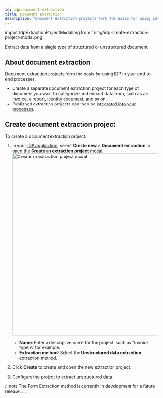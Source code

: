 ```yaml
---
id: idp-document-extraction
title: Document extraction
description: "Document extraction projects form the basis for using intelligent document processing (IDP) in your end-to-end processes. Extract data from a single type of structured or unstructured document."
---
```


import IdpExtractionProjectModalImg from './img/idp-create-extraction-project-modal.png';

Extract data from a single type of structured or unstructured document.

## About document extraction

Document extraction projects form the basis for using IDP in your end-to-end processes.

- Create a separate document extraction project for each type of document you want to categorize and extract data from, such as an invoice, a report, identity document, and so on.
- Published extraction projects can then be [integrated into your processes](idp-integrate.md).
<!-- - Published extraction projects can be [integrated into your processes](idp-integrate.md) or linked to a [document automation](idp-document-automation.md) project. -->

## Create document extraction project

To create a document extraction project:

1. In your [IDP application](idp-applications.md), select **Create new** > **Document extraction** to open the **Create an extraction project** modal.
   <img src={IdpExtractionProjectModalImg} alt="Create an extraction project modal" width="600px"/>

   - **Name**: Enter a descriptive name for the project, such as “Invoice type A” for example.
   - **Extraction method**: Select the **Unstructured data extraction** extraction method.

   <!-- - **Extraction method**: Select an extraction method:
     - **Form extraction**: Select this method to extract data from structured documents.
     - **Unstructured data extraction**: Select this method to extract data from unstructured documents. -->

1. Click **Create** to create and open the new extraction project.
1. Configure the project to [extract unstructured data](idp-unstructured-extraction.md).

   <!-- - [Extract structured data](idp-structured-extraction.md): Configure and publish a structured data extraction project.
   - [unstructured data extraction project](idp-unstructured-extraction.md): Configure and publish an unstructured data extraction project. -->

:::note
The Form Extraction method is currently in development for a future release.
:::

<!-- :::tip
Not sure which extraction method to use? See [structured and unstructured documents](idp-key-concepts.md#structured-and-unstructured-documents) to help determine what type of document(s) you will be processing.
::: -->
